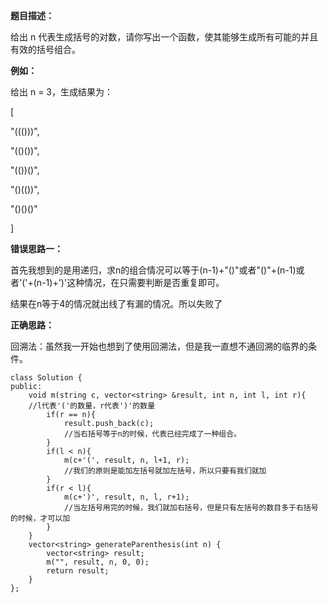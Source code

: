 **题目描述：**

给出 n 代表生成括号的对数，请你写出一个函数，使其能够生成所有可能的并且有效的括号组合。

**例如：**

给出 n = 3，生成结果为：

[

  "((()))",
  
  "(()())",
  
  "(())()",
  
  "()(())",
  
  "()()()"
  
]

**错误思路一：**

首先我想到的是用递归，求n的组合情况可以等于(n-1)+"()"或者"()"+(n-1)或者'('+(n-1)+')'这种情况，在只需要判断是否重复即可。

结果在n等于4的情况就出线了有漏的情况。所以失败了

**正确思路：**

回溯法：虽然我一开始也想到了使用回溯法，但是我一直想不通回溯的临界的条件。
```
class Solution {
public:
    void m(string c, vector<string> &result, int n, int l, int r){
    //l代表'('的数量，r代表')'的数量
        if(r == n){
            result.push_back(c);
            //当右括号等于n的时候，代表已经完成了一种组合。
        }
        if(l < n){
            m(c+'(', result, n, l+1, r);
            //我们的原则是能加左括号就加左括号，所以只要有我们就加
        }
        if(r < l){
            m(c+')', result, n, l, r+1);
            //当左括号用完的时候，我们就加右括号，但是只有左括号的数目多于右括号的时候，才可以加
        }
    }
    vector<string> generateParenthesis(int n) {
        vector<string> result;
        m("", result, n, 0, 0);
        return result;
    }
};
```